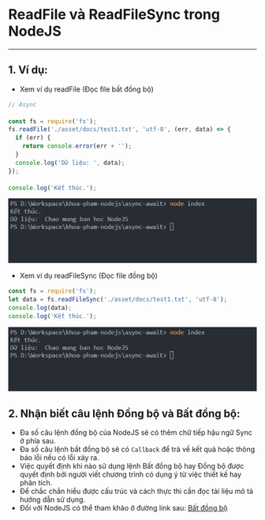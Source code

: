 # ReadFile và ReadFileSync trong NodeJS

---

## 1. Ví dụ:

- Xem ví dụ readFile (Đọc file bất đồng bộ)

```js
// Async

const fs = require('fs');
fs.readFile('./asset/docs/test1.txt', 'utf-8', (err, data) => {
  if (err) {
    return console.error(err + '');
  }
  console.log('Dữ liệu: ', data);
});

console.log('Kết thúc.');
```

![readFile](./image/001.png 'readFile Bất đồng bộ')

- Xem ví dụ readFileSync (Đọc file đồng bộ)

```js
const fs = require('fs');
let data = fs.readFileSync('./asset/docs/test1.txt', 'utf-8');
console.log(data);
console.log('Kết thúc.');
```

![readFileSync](./image/001.png 'readFileSync Đồng bộ')

## 2. Nhận biết câu lệnh Đồng bộ và Bất đồng bộ:

- Đa số câu lệnh đồng bộ của NodeJS sẽ có thêm chữ tiếp hậu ngữ Sync ở phía sau.
- Đa số câu lệnh bất đồng bộ sẽ có `Callback` để trả về kết quả hoặc thông báo lỗi nếu có lỗi xảy ra.
- Việc quyết định khi nào sử dụng lệnh Bất đồng bộ hay Đồng bộ được quyết định bởi người viết chương trình có dụng ý từ việc thiết kế hay phân tích.
- Để chắc chắn hiểu được cấu trúc và cách thực thi cần đọc tài liệu mô tả hướng dẫn sử dụng.
- Đối với NodeJS có thể tham khảo ở đường link sau: [Bất đồng bộ](../03/sync-async.md)
